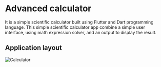 # Advanced calculator

It is a simple scientific calculator built using Flutter and Dart programming language. This simple scientific calculator app combine a simple user interface, using math expression solver, and an output to display the result. 

## Application layout

![Calculator](https://user-images.githubusercontent.com/101759097/191318726-f3ce95fb-12db-40b5-b716-d460f1f2f2e8.png)
